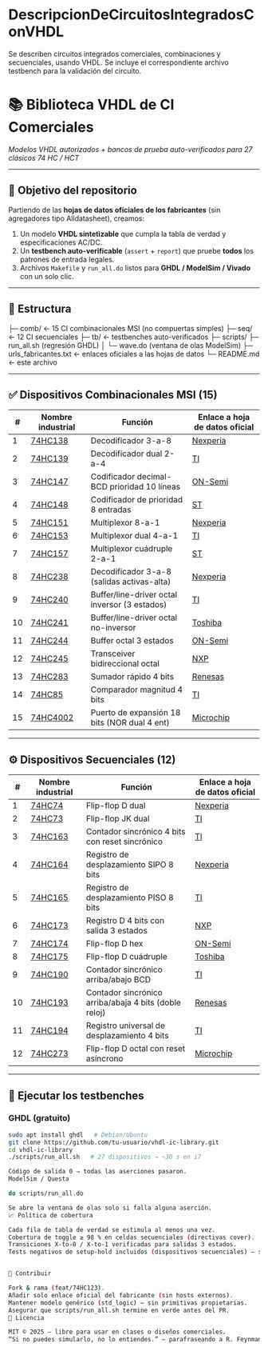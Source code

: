 # DescripcionDeCircuitosIntegradosConVHDL
Se describen circuitos integrados comerciales, combinaciones y secuenciales, usando VHDL. Se incluye el correspondiente archivo testbench para la validación del circuito.

<!-- GitHub renderizado en español -->
# 📚 Biblioteca VHDL de CI Comerciales  
*Modelos VHDL autorizados + bancos de prueba auto-verificados para 27 clásicos 74 HC / HCT*

---

## 🎯 Objetivo del repositorio
Partiendo de las **hojas de datos oficiales de los fabricantes** (sin agregadores tipo Alldatasheet), creamos:
1. Un modelo **VHDL sintetizable** que cumpla la tabla de verdad y especificaciones AC/DC.
2. Un **testbench auto-verificable** (`assert` + `report`) que pruebe **todos** los patrones de entrada legales.
3. Archivos `Makefile` y `run_all.do` listos para **GHDL / ModelSim / Vivado** con un solo clic.

---

## 📂 Estructura

├─ comb/          ← 15 CI combinacionales MSI (no compuertas simples)
├─ seq/           ← 12 CI secuenciales
├─ tb/            ← testbenches auto-verificados
├─ scripts/       ├─ run_all.sh  (regresión GHDL)
│                 └─ wave.do      (ventana de olas ModelSim)
├─ urls_fabricantes.txt ← enlaces oficiales a las hojas de datos
└─ README.md ← este archivo


---

## ✅ Dispositivos Combinacionales MSI (15)
| # | Nombre industrial | Función | Enlace a hoja de datos oficial |
|---|-------------------|---------|-------------------------------|
| 1 | [74HC138](comb/74HC138.vhd) | Decodificador 3-a-8 | [Nexperia]([https://www.nexperia.com/products/logic-decoders-demultiplexers/74HC138.html](https://assets.nexperia.com/documents/data-sheet/74HC_HCT138.pdf)) |
| 2 | [74HC139](comb/74HC139.vhd) | Decodificador dual 2-a-4 | [TI](https://www.ti.com/product/74HC139) |
| 3 | [74HC147](comb/74HC147.vhd) | Codificador decimal-BCD prioridad 10 líneas | [ON-Semi](https://www.onsemi.com/products/analog-logic-gates/74hc147) |
| 4 | [74HC148](comb/74HC148.vhd) | Codificador de prioridad 8 entradas | [ST](https://www.st.com/en/logic-coders/74hc148.html) |
| 5 | [74HC151](comb/74HC151.vhd) | Multiplexor 8-a-1 | [Nexperia](https://www.nexperia.com/products/analog-switches-multiplexers/analog-switch-mux-demux/74HC151.html) |
| 6 | [74HC153](comb/74HC153.vhd) | Multiplexor dual 4-a-1 | [TI](https://www.ti.com/product/74HC153) |
| 7 | [74HC157](comb/74HC157.vhd) | Multiplexor cuádruple 2-a-1 | [ST](https://www.st.com/en/analog-switches-multiplexers/74hc157.html) |
| 8 | [74HC238](comb/74HC238.vhd) | Decodificador 3-a-8 (salidas activas-alta) | [Nexperia](https://www.nexperia.com/products/logic-decoders-demultiplexers/74HC238.html) |
| 9 | [74HC240](comb/74HC240.vhd) | Buffer/line-driver octal inversor (3 estados) | [TI](https://www.ti.com/product/74HC240) |
| 10 | [74HC241](comb/74HC241.vhd) | Buffer/line-driver octal no-inversor | [Toshiba](https://toshiba.semicon-storage.com/us/product/buffers-transceivers/74hc241.html) |
| 11 | [74HC244](comb/74HC244.vhd) | Buffer octal 3 estados | [ON-Semi](https://www.onsemi.com/products/buffers-transceivers/74hc244) |
| 12 | [74HC245](comb/74HC245.vhd) | Transceiver bidireccional octal | [NXP](https://www.nxp.com/docs/en/data-sheet/74HC245.pdf) |
| 13 | [74HC283](comb/74HC283.vhd) | Sumador rápido 4 bits | [Renesas](https://www.renesas.com/us/en/products/logic-arithmetic/74hc283) |
| 14 | [74HC85](comb/74HC85.vhd) | Comparador magnitud 4 bits | [TI](https://www.ti.com/product/74HC85) |
| 15 | [74HC4002](comb/74HC4002.vhd) | Puerto de expansión 18 bits (NOR dual 4 ent) | [Microchip](https://www.microchip.com/en-us/product/74HC4002) |

---

## ⚙️ Dispositivos Secuenciales (12)
| # | Nombre industrial | Función | Enlace a hoja de datos oficial |
|---|-------------------|---------|-------------------------------|
| 1 | [74HC74](seq/74HC74.vhd) | Flip-flop D dual | [Nexperia](https://www.nexperia.com/products/logic-flip-flops-latches/74HC74.html) |
| 2 | [74HC73](seq/74HC73.vhd) | Flip-flop JK dual | [TI](https://www.ti.com/product/74HC73) |
| 3 | [74HC163](seq/74HC163.vhd) | Contador sincrónico 4 bits con reset sincrónico | [TI](https://www.ti.com/product/74HC163) |
| 4 | [74HC164](seq/74HC164.vhd) | Registro de desplazamiento SIPO 8 bits | [Nexperia](https://www.nexperia.com/products/logic-shift-registers/74HC164.html) |
| 5 | [74HC165](seq/74HC165.vhd) | Registro de desplazamiento PISO 8 bits | [TI](https://www.ti.com/product/74HC165) |
| 6 | [74HC173](seq/74HC173.vhd) | Registro D 4 bits con salida 3 estados | [NXP](https://www.nxp.com/docs/en/data-sheet/74HC173.pdf) |
| 7 | [74HC174](seq/74HC174.vhd) | Flip-flop D hex | [ON-Semi](https://www.onsemi.com/products/analog-logic-gates/74hc174) |
| 8 | [74HC175](seq/74HC175.vhd) | Flip-flop D cuádruple | [Toshiba](https://toshiba.semicon-storage.com/us/product/logic-flip-flops-latches/74hc175.html) |
| 9 | [74HC190](seq/74HC190.vhd) | Contador sincrónico arriba/abajo BCD | [TI](https://www.ti.com/product/74HC190) |
| 10 | [74HC193](seq/74HC193.vhd) | Contador sincrónico arriba/abaja 4 bits (doble reloj) | [Renesas](https://www.renesas.com/us/en/products/logic-counters/74hc193) |
| 11 | [74HC194](seq/74HC194.vhd) | Registro universal de desplazamiento 4 bits | [TI](https://www.ti.com/product/74HC194) |
| 12 | [74HC273](seq/74HC273.vhd) | Flip-flop D octal con reset asíncrono | [Microchip](https://www.microchip.com/en-us/product/74HC273) |

---

## 🧪 Ejecutar los testbenches
### GHDL (gratuito)
```bash
sudo apt install ghdl   # Debian/Ubuntu
git clone https://github.com/tu-usuario/vhdl-ic-library.git
cd vhdl-ic-library
./scripts/run_all.sh   # 27 dispositivos → ~30 s en i7

Código de salida 0 ⇒ todas las aserciones pasaron.
ModelSim / Questa

do scripts/run_all.do

Se abre la ventana de olas solo si falla alguna aserción.
📈 Política de cobertura

Cada fila de tabla de verdad se estimula al menos una vez.
Cobertura de toggle ≥ 98 % en celdas secuenciales (directivas cover).
Transiciones X-to-0 / X-to-1 verificadas para salidas 3 estados.
Tests negativos de setup-hold incluidos (dispositivos secuenciales) – se espera fallo cuando se violan.


🤝 Contribuir

Fork & rama (feat/74HC123).
Añadir solo enlace oficial del fabricante (sin hosts externos).
Mantener modelo genérico (std_logic) – sin primitivas propietarias.
Asegurar que scripts/run_all.sh termine en verde antes del PR.
📄 Licencia

MIT © 2025 – libre para usar en clases o diseños comerciales.
“Si no puedes simularlo, no lo entiendes.” — parafraseando a R. Feynman
